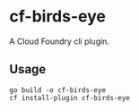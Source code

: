 # cf-birds-eye

A Cloud Foundry cli plugin.

## Usage

```
go build -o cf-birds-eye
cf install-plugin cf-birds-eye
```

